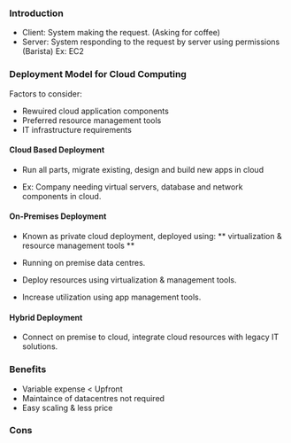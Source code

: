 ### Introduction

- Client: System making the request. (Asking for coffee)
- Server: System responding to the request by server using permissions (Barista) Ex: EC2

### Deployment Model for Cloud Computing

Factors to consider:
- Rewuired cloud application components
- Preferred resource management tools
- IT infrastructure requirements


#### Cloud Based Deployment

- Run all parts, migrate existing, design and build new apps in cloud

- Ex: Company needing virtual servers, database and network components in cloud.

#### On-Premises Deployment

- Known as private cloud deployment, deployed using: ** virtualization & resource management tools **

- Running on premise data centres.

- Deploy resources using virtualization & management tools.

- Increase utilization using app management tools.

#### Hybrid Deployment

- Connect on premise to cloud, integrate cloud resources with legacy IT solutions.

### Benefits

- Variable expense < Upfront
- Maintaince of datacentres not required
- Easy scaling & less price

### Cons

